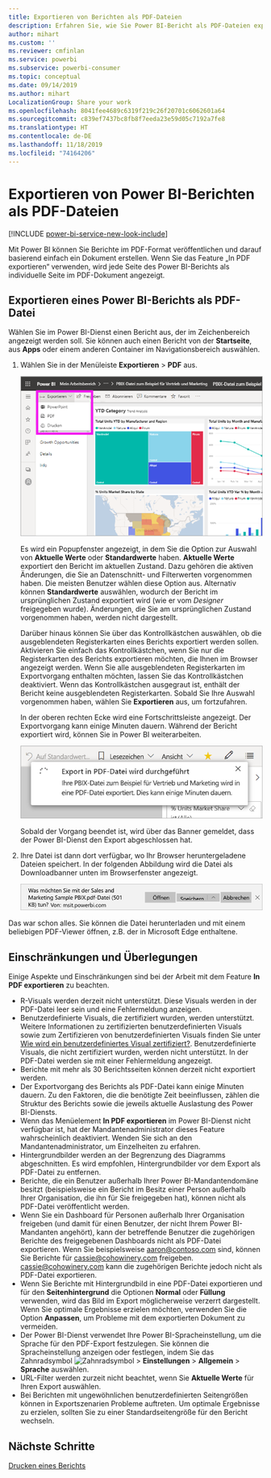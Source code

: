 ```yaml
---
title: Exportieren von Berichten als PDF-Dateien
description: Erfahren Sie, wie Sie Power BI-Bericht als PDF-Dateien exportieren.
author: mihart
ms.custom: ''
ms.reviewer: cmfinlan
ms.service: powerbi
ms.subservice: powerbi-consumer
ms.topic: conceptual
ms.date: 09/14/2019
ms.author: mihart
LocalizationGroup: Share your work
ms.openlocfilehash: 8041fee4689c6319f219c26f20701c6062601a64
ms.sourcegitcommit: c839ef7437bc8fb8f7eeda23e59d05c7192a7fe8
ms.translationtype: HT
ms.contentlocale: de-DE
ms.lasthandoff: 11/18/2019
ms.locfileid: "74164206"
---
```

# <a name="export-reports-from-power-bi-to-pdf"></a>Exportieren von Power BI-Berichten als PDF-Dateien

[!INCLUDE [power-bi-service-new-look-include](../includes/power-bi-service-new-look-include.md)]

Mit Power BI können Sie Berichte im PDF-Format veröffentlichen und darauf basierend einfach ein Dokument erstellen. Wenn Sie das Feature „In PDF exportieren“ verwenden, wird jede Seite des Power BI-Berichts als individuelle Seite im PDF-Dokument angezeigt.

## <a name="export-your-power-bi-report-to-pdf"></a>Exportieren eines Power BI-Berichts als PDF-Datei
Wählen Sie im Power BI-Dienst einen Bericht aus, der im Zeichenbereich angezeigt werden soll. Sie können auch einen Bericht von der **Startseite**, aus **Apps** oder einem anderen Container im Navigationsbereich auswählen.

1. Wählen Sie in der Menüleiste **Exportieren** > **PDF** aus.

    ![Auswählen von „Exportieren“ in der Menüleiste](media/end-user-pdf/power-bi-export.png)

    Es wird ein Popupfenster angezeigt, in dem Sie die Option zur Auswahl von **Aktuelle Werte** oder **Standardwerte** haben. **Aktuelle Werte** exportiert den Bericht im aktuellen Zustand. Dazu gehören die aktiven Änderungen, die Sie an Datenschnitt- und Filterwerten vorgenommen haben. Die meisten Benutzer wählen diese Option aus. Alternativ können **Standardwerte** auswählen, wodurch der Bericht im ursprünglichen Zustand exportiert wird (wie er vom *Designer* freigegeben wurde). Änderungen, die Sie am ursprünglichen Zustand vorgenommen haben, werden nicht dargestellt.
    
    Darüber hinaus können Sie über das Kontrollkästchen auswählen, ob die ausgeblendeten Registerkarten eines Berichts exportiert werden sollen. Aktivieren Sie einfach das Kontrollkästchen, wenn Sie nur die Registerkarten des Berichts exportieren möchten, die Ihnen im Browser angezeigt werden. Wenn Sie alle ausgeblendeten Registerkarten im Exportvorgang enthalten möchten, lassen Sie das Kontrollkästchen deaktiviert. Wenn das Kontrollkästchen ausgegraut ist, enthält der Bericht keine ausgeblendeten Registerkarten. Sobald Sie Ihre Auswahl vorgenommen haben, wählen Sie **Exportieren** aus, um fortzufahren.
    
    In der oberen rechten Ecke wird eine Fortschrittsleiste angezeigt. Der Exportvorgang kann einige Minuten dauern. Während der Bericht exportiert wird, können Sie in Power BI weiterarbeiten.

    ![Meldung zum Fortschritt des Exportierens](media/end-user-pdf/power-bi-export-progress.png)

    Sobald der Vorgang beendet ist, wird über das Banner gemeldet, dass der Power BI-Dienst den Export abgeschlossen hat.

2. Ihre Datei ist dann dort verfügbar, wo Ihr Browser heruntergeladene Dateien speichert. In der folgenden Abbildung wird die Datei als Downloadbanner unten im Browserfenster angezeigt.

    ![Speicherort für heruntergeladene Datei](media/end-user-pdf/power-bi-export-done.png)

Das war schon alles. Sie können die Datei herunterladen und mit einem beliebigen PDF-Viewer öffnen, z.B. der in Microsoft Edge enthaltene.


## <a name="limitations-and-considerations"></a>Einschränkungen und Überlegungen
Einige Aspekte und Einschränkungen sind bei der Arbeit mit dem Feature **In PDF exportieren** zu beachten.

* R-Visuals werden derzeit nicht unterstützt. Diese Visuals werden in der PDF-Datei leer sein und eine Fehlermeldung anzeigen. 
* Benutzerdefinierte Visuals, die zertifiziert wurden, werden unterstützt. Weitere Informationen zu zertifizierten benutzerdefinierten Visuals sowie zum Zertifizieren von benutzerdefinierten Visuals finden Sie unter [Wie wird ein benutzerdefiniertes Visual zertifiziert?](../developer/power-bi-custom-visuals-certified.md). Benutzerdefinierte Visuals, die nicht zertifiziert wurden, werden nicht unterstützt. In der PDF-Datei werden sie mit einer Fehlermeldung angezeigt. 
* Berichte mit mehr als 30 Berichtsseiten können derzeit nicht exportiert werden.
* Der Exportvorgang des Berichts als PDF-Datei kann einige Minuten dauern. Zu den Faktoren, die die benötigte Zeit beeinflussen, zählen die Struktur des Berichts sowie die jeweils aktuelle Auslastung des Power BI-Diensts.
* Wenn das Menüelement **In PDF exportieren** im Power BI-Dienst nicht verfügbar ist, hat der Mandantenadministrator dieses Feature wahrscheinlich deaktiviert. Wenden Sie sich an den Mandantenadministrator, um Einzelheiten zu erfahren.
* Hintergrundbilder werden an der Begrenzung des Diagramms abgeschnitten. Es wird empfohlen, Hintergrundbilder vor dem Export als PDF-Datei zu entfernen.
* Berichte, die ein Benutzer außerhalb Ihrer Power BI-Mandantendomäne besitzt (beispielsweise ein Bericht im Besitz einer Person außerhalb Ihrer Organisation, die ihn für Sie freigegeben hat), können nicht als PDF-Datei veröffentlicht werden.
* Wenn Sie ein Dashboard für Personen außerhalb Ihrer Organisation freigeben (und damit für einen Benutzer, der nicht Ihrem Power BI-Mandanten angehört), kann der betreffende Benutzer die zugehörigen Berichte des freigegebenen Dashboards nicht als PDF-Datei exportieren. Wenn Sie beispielsweise aaron@contoso.com sind, können Sie Berichte für cassie@cohowinery.com freigeben. cassie@cohowinery.com kann die zugehörigen Berichte jedoch nicht als PDF-Datei exportieren.
* Wenn Sie Berichte mit Hintergrundbild in eine PDF-Datei exportieren und für den **Seitenhintergrund** die Optionen **Normal** oder **Füllung** verwenden, wird das Bild im Export möglicherweise verzerrt dargestellt. Wenn Sie optimale Ergebnisse erzielen möchten, verwenden Sie die Option **Anpassen**, um Probleme mit dem exportierten Dokument zu vermeiden.
* Der Power BI-Dienst verwendet Ihre Power BI-Spracheinstellung, um die Sprache für den PDF-Export festzulegen. Sie können die Spracheinstellung anzeigen oder festlegen, indem Sie das Zahnradsymbol ![Zahnradsymbol](media/end-user-powerpoint/power-bi-settings-icon.png) > **Einstellungen** > **Allgemein** > **Sprache** auswählen.
* URL-Filter werden zurzeit nicht beachtet, wenn Sie **Aktuelle Werte** für Ihren Export auswählen.
* Bei Berichten mit ungewöhnlichen benutzerdefinierten Seitengrößen können in Exportszenarien Probleme auftreten. Um optimale Ergebnisse zu erzielen, sollten Sie zu einer Standardseitengröße für den Bericht wechseln.

## <a name="next-steps"></a>Nächste Schritte
[Drucken eines Berichts](end-user-print.md)
